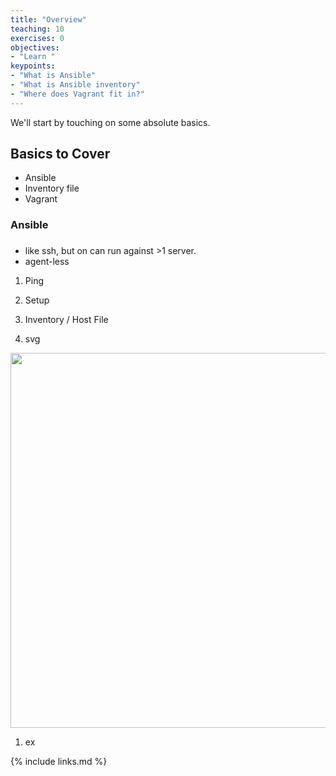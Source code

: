 ```yaml
---
title: "Overview"
teaching: 10
exercises: 0
objectives:
- "Learn "
keypoints:
- "What is Ansible"
- "What is Ansible inventory"
- "Where does Vagrant fit in?"
---
```


We'll start by touching on some absolute basics.

## Basics to Cover

* Ansible
* Inventory file
* Vagrant

### Ansible

### 
* like ssh, but on can run against >1 server.
* agent-less

1. Ping

1. Setup

1. Inventory / Host File

1.  svg 

  <img src="{{ page.root }}/fig/diag-0x.svg" style="width:600px"/>

1. ex


{% include links.md %}
